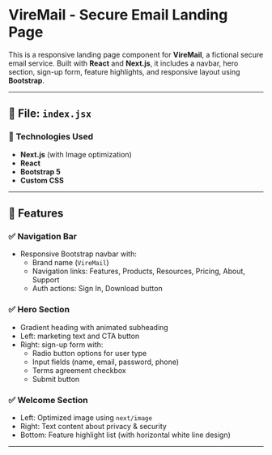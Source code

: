 # VireMail - Secure Email Landing Page

This is a responsive landing page component for **VireMail**, a fictional secure email service. Built with **React** and **Next.js**, it includes a navbar, hero section, sign-up form, feature highlights, and responsive layout using **Bootstrap**.

---

## 📁 File: `index.jsx`

### 🔧 Technologies Used
- **Next.js** (with Image optimization)
- **React**
- **Bootstrap 5**
- **Custom CSS**

---

## 🚀 Features

### ✅ Navigation Bar
- Responsive Bootstrap navbar with:
  - Brand name (`VireMail`)
  - Navigation links: Features, Products, Resources, Pricing, About, Support
  - Auth actions: Sign In, Download button

### ✅ Hero Section
- Gradient heading with animated subheading
- Left: marketing text and CTA button
- Right: sign-up form with:
  - Radio button options for user type
  - Input fields (name, email, password, phone)
  - Terms agreement checkbox
  - Submit button

### ✅ Welcome Section
- Left: Optimized image using `next/image`
- Right: Text content about privacy & security
- Bottom: Feature highlight list (with horizontal white line design)

---

